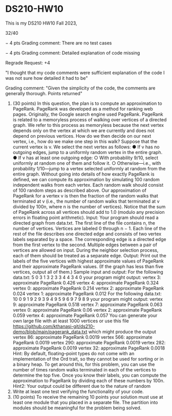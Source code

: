 # DS210-HW10

This is my DS210 HW10 Fall 2023, 

32/40

− 4 pts
Grading comment:
There are no test cases

− 4 pts
Grading comment:
Detailed explanation of code missing

Regrade Request: +4

"I thought that my code comments were sufficient explanation of the code I was not sure how detailed it had to be"

Grading comment:
"Given the simplicity of the code, the comments are generally thorough. Points returned"

1. (30 points) In this question, the plan is to compute an approximation to PageRank.
PageRank was developed as a method for ranking web pages. Originally, the Google
search engine used PageRank.
PageRank is related to a memoryless process of walking over vertices of a directed
graph. We refer to this process as memoryless because the next vertex depends only on
the vertex at which we are currently and does not depend on previous vertices. How do
we then decide on our next vertex, i.e., how do we make one step in this walk? Suppose
that the current vertex is v. We select the next vertex as follows:
● If v has no outgoing edges, jump to a uniformly random vertex in the entire
graph.
● If v has at least one outgoing edge:
○ With probability 9/10, select uniformly at random one of them and follow
it.
○ Otherwise—i.e., with probability 1/10—jump to a vertex selected uniformly
at random from the entire graph.
Without going into details of how exactly PageRank is defined, we can compute its
approximation by simulating 100 random independent walks from each vertex. Each
random walk should consist of 100 random steps as described above. Our
approximation of PageRank for a vertex v is then the fraction of the random walks that
terminated at v (i.e., the number of random walks that terminated at v divided by 100n,
where n is the number of vertices). Notice that the sum of PageRank across all vertices
should add to 1.0 (modulo any precision errors in floating point arithmetic).
Input: Your program should read a directed graph from data.txt. The first line of the file
contains n, the number of vertices. Vertices are labeled 0 through n − 1. Each line of the
rest of the file describes one directed edge and consists of two vertex labels separated
by a space. The corresponding edge is a directed edge from the first vertex to the
second. Multiple edges between a pair of vertices are allowed on input. During the
neighbor selection process, each of them should be treated as a separate edge.
Output: Print out the labels of the five vertices with highest approximate values of
PageRank and their approximate PageRank values. (If the graph has less than five
vertices, output all of them.)
Sample input and output:
For the following data.txt:
5
0 3
1 3
2 3
3 4
4 3
4 0
your program might output:
vertex 3: approximate PageRank 0.426
vertex 4: approximate PageRank 0.324
vertex 0: approximate PageRank 0.214
vertex 2: approximate PageRank 0.024
vertex 1: approximate PageRank 0.012
For the following data.txt:
10
0 9
1 9
2 9
3 9
4 9
5 9
6 9
7 9
8 9
your program might output:
vertex 9: approximate PageRank 0.518
vertex 7: approximate PageRank 0.063
vertex 0: approximate PageRank 0.06
vertex 2: approximate PageRank 0.059
vertex 4: approximate PageRank 0.057
You can generate your own large file with at least 1000 vertices or use this file
https://github.com/kthanasi-git/ds210-demo/blob/main/pagerank_data.txt
which might produce the output
vertex 86: approximate PageRank 0.0019
vertex 566: approximate PageRank 0.0019
vertex 290: approximate PageRank 0.0019
vertex 282: approximate PageRank 0.0019
vertex 32: approximate PageRank 0.0018
Hint: By default, floating–point types do not come with an implementation of the Ord trait,
so they cannot be used for sorting or in a binary heap. To get around this, for this
problem, you can use the number of times random walks terminated in each of the
vertices to determine the top five. Once you know their labels, you can compute the
approximation to PageRank by dividing each of these numbers by 100n.
Hint2: Your output could be different due to the nature of random
2. Write at least one test verifying the functionality of your code.
3. (10 points) To receive the remaining 10 points your solution must use at least one
module that you placed in a separate file. The partition into modules should be
meaningful for the problem being solved.
